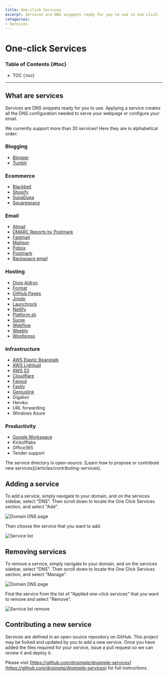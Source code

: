 ```yaml
---
title: One-click Services
excerpt: Services are DNS snippets ready for you to use in one click.
categories:
- Services
---
```


# One-click Services

### Table of Contents {#toc}

* TOC
{:toc}

---

## What are services

Services are DNS snippets ready for you to use. Applying a service creates all the DNS configuration needed to serve your webpage or configure your email.

We currently support more than 30 services! Here they are in alphabetical order:


### Blogging

* [Blogger](/articles/blogger-service)
* [Tumblr](/articles/tumblr-service)

### Ecommerce

* [Blackbell](/articles/blackbell-service)
* [Shopify](/articles/shopify-service)
* [SupaDupa](/articles/supadupa-service)
* [Squarespace](/articles/squarespace-service)

### Email

* [Atmail](/articles/atmail-service)
* [DMARC Reports by Postmark](/articles/postmark-dmarc-service)
* [Fastmail](/articles/fastmail-service)
* [Mailgun](/articles/mailgun-service)
* [Pobox](/articles/pobox-service)
* [Postmark](/articles/postmark-service)
* [Rackspace email](/articles/rackspace-email-service)

### Hosting

* [Divio Aldryn](/articles/aldryn-service)
* [Format](/articles/format-service)
* [GitHub Pages](/articles/github-pages)
* [Jimdo](/articles/jimdo-service)
* [Launchrock](/articles/launchrock-service)
* [Netlify](/articles/netlify-service)
* [Platform.sh](/articles/platformsh-service)
* [Surge](/articles/surge-service)
* [Webflow](/articles/webflow-service)
* [Weebly](/articles/weebly-service)
* [Wordpress](/articles/wordpress-service)

### Infrastructure

* [AWS Elastic Beanstalk](/articles/amazon-elasticbeanstalk-service)
* [AWS Lightsail](/articles/amazon-lightsail-service)
* [AWS S3](/articles/amazon-s3-service)
* [Cloudflare](/articles/cloudflare-service)
* [Fanout](/articles/fanout-service)
* [Fastly](/articles/fastly-service)
* [Geniuslink](/articles/geniuslink-service)
* Gigalixir
* Heroku
* URL forwarding
* Windows Azure

### Productivity

* [Google Workspace](/articles/google-workspace-service)
* Kickofflabs
* Office365
* Tender support

<info>
The service directory is open-source. [Learn how to propose or contribute new services](/articles/contributing-services).
</info>


## Adding a service

To add a service, simply navigate to your domain, and on the services sidebar, select "DNS". Then scroll down to locate the One Click Services section, and select "Add".

![Domain DNS page](/files/services-dns-page-add.png)

Then choose the service that you want to add.

![Service list](/files/services-list.png)


## Removing services

To remove a service, simply navigate to your domain, and on the services sidebar, select "DNS". Then scroll down to locate the One Click Services section, and select "Manage".

![Domain DNS page](/files/services-dns-page-manage.png)

Find the service from the list of "Applied one-click services" that you want to remove and select "Remove".

![Service list remove](/files/services-list-remove.png)


## Contributing a new service

Services are defined in an open-source repository on GitHub. This project may be forked and updated by you to add a new service. Once you have added the files required for your service, issue a pull request so we can review it and deploy it.

Please visit [https://github.com/dnsimple/dnsimple-services](https://github.com/dnsimple/dnsimple-services) for full instructions.
